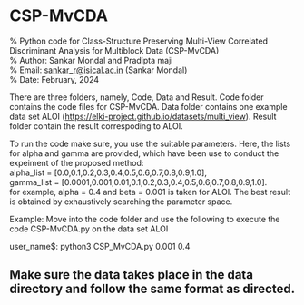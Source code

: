 # CSP-MvCDA
% Python code for Class-Structure Preserving Multi-View Correlated Discriminant Analysis for Multiblock Data (CSP-MvCDA)          
% Author: Sankar Mondal and Pradipta maji                                               
% Email: sankar_r@isical.ac.in (Sankar Mondal)                                                     
% Date: February, 2024                                                                                                                               


There are three folders, namely, Code, Data and Result. 
Code folder contains the code files for CSP-MvCDA. 
Data folder contains one example data set ALOI (https://elki-project.github.io/datasets/multi_view). 
Result folder contain the result correspoding to ALOI. 

To run the code make sure, you use the suitable parameters. Here, the lists for alpha and gamma are provided, which have been use to conduct the expeiment of the proposed method:       
alpha_list = [0.0,0.1,0.2,0.3,0.4,0.5,0.6,0.7,0.8,0.9,1.0],               
gamma_list = [0.0001,0.001,0.01,0.1,0.2,0.3,0.4,0.5,0.6,0.7,0.8,0.9,1.0].               
for example, alpha = 0.4 and beta = 0.001 is taken for ALOI. 
The best result is obtained by exhaustively searching the parameter space.

Example:
Move into the code folder and use the following to execute the code CSP-MvCDA.py on the data set ALOI

user_name$: python3 CSP_MvCDA.py 0.001 0.4

## Make sure the data takes place in the data directory and follow the same format as directed.
